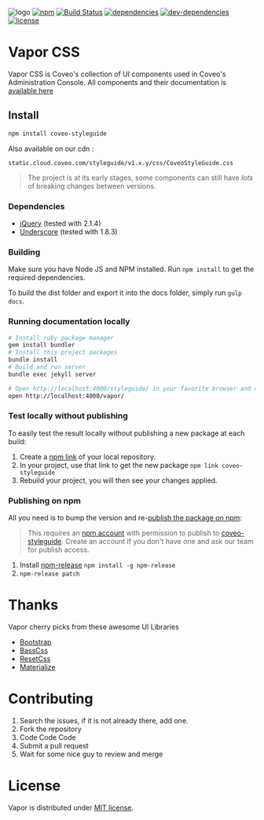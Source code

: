 ![logo](vapor.gif)
[![npm](https://img.shields.io/npm/v/npm.svg?maxAge=2592000?style=flat-square)](https://www.npmjs.com/package/coveo-styleguide)
[![Build Status](https://img.shields.io/travis/coveo/vapor.svg?style=flat-square)](https://travis-ci.org/coveo/vapor)
[![dependencies](https://img.shields.io/david/coveo/vapor.svg?style=flat-square)](https://david-dm.org/coveo/vapor#info=dependencies&view=list)
[![dev-dependencies](https://img.shields.io/david/dev/coveo/vapor.svg?style=flat-square)](https://david-dm.org/coveo/vapor#info=devDependencies&view=table)
[![license](http://img.shields.io/badge/license-MIT-blue.svg?style=flat-square)](LICENSE)

# Vapor CSS

Vapor CSS is Coveo's collection of UI components used in Coveo's Administration Console. All components and their documentation is [available here](http://coveo.github.io/vapor/)

## Install

```sh
npm install coveo-styleguide
```

Also available on our cdn :

```
static.cloud.coveo.com/styleguide/v1.x.y/css/CoveoStyleGuide.css
```

> The project is at its early stages, some components can still have _lots_ of breaking changes between versions.

### Dependencies

- [jQuery](https://jquery.com/) (tested with 2.1.4)
- [Underscore](http://underscorejs.org/)  (tested with 1.8.3)

### Building
Make sure you have Node JS and NPM installed.
Run `npm install` to get the required dependencies.

To build the dist folder and export it into the docs folder, simply run `gulp docs`.

### Running documentation locally

```sh
# Install ruby package manager
gem install bundler
# Install this project packages
bundle install
# Build and run server
bundle exec jekyll server

# Open http://localhost:4000/styleguide/ in your favorite browser and voila!
open http://localhost:4000/vapor/
```

### Test locally without publishing
To easily test the result locally without publishing a new package at each build:

1. Create a [npm link](https://docs.npmjs.com/cli/link) of your local repository.
2. In your project, use that link to get the new package `npm link coveo-styleguide`
3. Rebuild your project, you will then see your changes applied.

### Publishing on npm
All you need is to bump the version and re-[publish the package on npm](https://docs.npmjs.com/getting-started/publishing-npm-packages):

> This requires an [npm account](https://www.npmjs.com/signup) with permission to publish to [coveo-styleguide](https://www.npmjs.com/package/coveo-styleguide). Create an account if you don't have one and ask our team for publish access.

1. Install [npm-release](https://github.com/phuu/npm-release) `npm install -g npm-release`
2. `npm-release patch`

# Thanks

Vapor cherry picks from these awesome UI Libraries

* [Bootstrap](https://github.com/twbs/bootstrap)
* [BassCss](https://github.com/basscss/basscss)
* [ResetCss](http://meyerweb.com/eric/tools/css/reset/)
* [Materialize](https://github.com/Dogfalo/materialize)

# Contributing

1. Search the issues, if it is not already there, add one.
2. Fork the repository
3. Code Code Code
4. Submit a pull request
5. Wait for some nice guy to review and merge

# License
Vapor is distributed under [MIT license](LICENSE).
